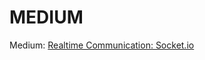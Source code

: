 # MEDIUM

Medium: [Realtime Communication: Socket.io](https://medium.com/@dogancanulgu/realtime-communication-socket-io-6a8ce3be3f51)
